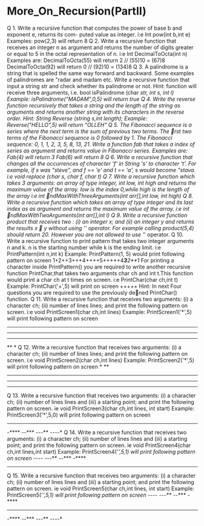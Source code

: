# More_On_Recursion(PartII)
Q 1. Write a recursive function that computes the power of base b and exponent e, returns its com-
puted value as integer.
i:e Int pow(int b,int e)
Examples:
pow(2,3) will return 8
Q 2. Write a recursive function that receives an integer n as argument and returns the number of digits
greater or equal to 5 in the octal representation of n.
i:e Int DecimalToOcta(int n)
Examples are:
DecimalToOcta(55) will return 2 // (55)10 = (67)8
DecimalToOcta(92) will return 0 // (92)10 = (134)8
Q 3. A palindrome is a string that is spelled the same way forward and backward. Some examples of
palindromes are "radar and madam etc. Write a recursive function that input a string str and check whether
its palindrome or not.
Hint: function will receive three arguments, i.e. bool isPalindrome (char *str, int s, int l)
Example:
isPalindrome("MADAM",0,5) will return true
Q 4. Write the reverse function recursively that takes a string and the length of the string as arguments and
returns another string with its characters in the reverse order. Hint: String Reverse (string s,int length);
Example:
Reverse("HELLO",5) will return "OLLEH"
Q 5. The Fibonacci sequence is a series where the next term is the sum of previous two terms. The rst two
terms of the Fibonacci sequence is 0 followed by 1. The Fibonacci sequence: 0, 1, 1, 2, 3, 5, 8, 13, 21.
Write a function fab that takes a index of series as argument and returns value in Fibonacci series.
Examples are:
Fab(4) will return 3
Fab(6) will return 8
Q 6. Write a recursive function that changes all the occurrences of character 'f' in String 's' to character
't'. For example, if s was "steve", and f == 'e' and t == 'a', s would become "stava.
i:e void replace (char *s, char f, char t)
Q 7. Write a recursive function which takes 3 arguments: an array of type integer, int low, int high and
returns the maximum value of the array. low is the index 0,while high is the length of the array
i:e int ndMaxWithThreeArguments(int arr[],int low, int high)
Q 8. Write a recursive function which takes an array of type integer and its last index as as argument and
returns the maximum value of the array.
i:e int ndMaxWithTwoArguments(int arr[],int l)
Q 9. Write a recursive function product that receives two : (i) an integer x; and (ii) an integer y and returns
the results x  y without using '*' operator.
For example calling product(5,4) should return 20. However you are not allowed to use '*' operator.
Q 10. Write a recursive function to print pattern that takes two integer arguments n and k. n is the starting
number while k is the ending limit.
i:e PrintPattern(int n,int k)
Example:
PrintPattern(1, 5) would print following pattern on screen
1+2++3+++4++++5+++++4****3***2**1*
For printing a character inside PrintPattern() you are required to write another recursive function PrintChar,that
takes two arguments char ch and int t.This function would print a char ch at t times on screen.
i:e PrintChar(char ch,int t)
Example:
PrintChar('+',5) will print on screen +++++
Hint: In next Four questions you are required to use the previously dened PrintChar()
function.
Q 11. Write a recursive function that receives two arguments: (i) a character ch; (ii) number of lines
lines; and print the following pattern on screen.
i:e void PrintScreen1(char ch,int lines)
Example:
PrintScreen1('*',5) will print following pattern on screen
*****
****
***
**
*
Q 12. Write a recursive function that receives two arguments: (i) a character ch; (ii) number of lines lines;
and print the following pattern on screen.
i:e void PrintScreen2(char ch,int lines)
Example:
PrintScreen2('*',5) will print following pattern on screen
*
**
***
****
*****
Q 13. Write a recursive function that receives two arguments: (i) a character ch; (ii) number of lines lines
and (iii) a starting point; and print the following pattern on screen.
ie void PrintScreen3(char ch,int lines, int start)
Example:
PrintScreen3('*',5,0) will print following pattern on screen
*****
-****
--***
---**
----*
Q 14. Write a recursive function that receives two arguments: (i) a character ch; (ii) number of lines lines
and (iii) a starting point; and print the following pattern on screen.
ie void PrintScreen4(char ch,int lines,int start)
Example:
PrintScreen4('*',5,1) will print following pattern on screen
----*
---**
--***
-****
*****
Q 15. Write a recursive function that receives two arguments: (i) a character ch; (ii) number of lines lines
and (iii) a starting point; and print the following pattern on screen.
ie void PrintScreen5(char ch,int lines, int start)
Example:
PrintScreen5('*',5,1) will print following pattern on screen
----*
---**
--***
-****
*****
-****
--***
---**
----*